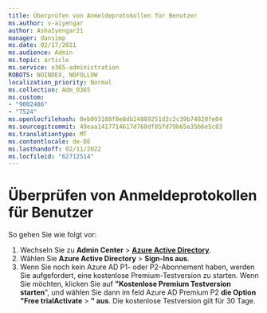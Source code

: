 ```yaml
---
title: Überprüfen von Anmeldeprotokollen für Benutzer
ms.author: v-aiyengar
author: AshaIyengar21
manager: dansimp
ms.date: 02/17/2021
ms.audience: Admin
ms.topic: article
ms.service: o365-administration
ROBOTS: NOINDEX, NOFOLLOW
localization_priority: Normal
ms.collection: Adm_O365
ms.custom:
- "9002486"
- "7524"
ms.openlocfilehash: 0eb093108f0e8db24889251d2c2c39b74820fe04
ms.sourcegitcommit: 49eaa1417714617d768df85fd79b65e35b6e5c83
ms.translationtype: MT
ms.contentlocale: de-DE
ms.lasthandoff: 02/11/2022
ms.locfileid: "62712514"
---
```

# <a name="review-sign-in-logs-for-users"></a>Überprüfen von Anmeldeprotokollen für Benutzer

So gehen Sie wie folgt vor:

1. Wechseln Sie zu **Admin Center** >  **[Azure Active Directory](https://go.microsoft.com/fwlink/p/?linkid=2067268)**.
1. Wählen Sie **Azure Active Directory** >  **Sign-Ins aus**.
1. Wenn Sie noch kein Azure AD P1- oder P2-Abonnement haben, werden Sie aufgefordert, eine kostenlose Premium-Testversion zu starten. Wenn Sie möchten, klicken Sie auf **"Kostenlose Premium Testversion starten**", und wählen Sie dann im feld Azure AD Premium P2 **die Option "Free trialActivate** > **" aus**. Die kostenlose Testversion gilt für 30 Tage.